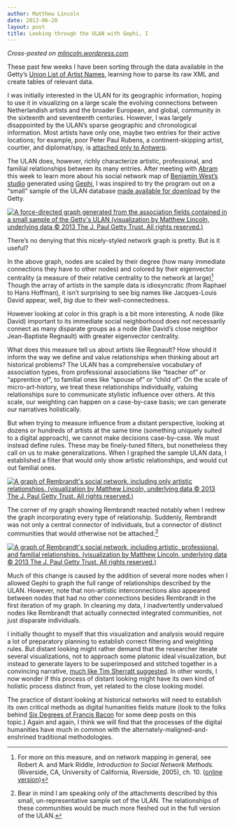 ```yaml
---
author: Matthew Lincoln
date: 2013-06-20
layout: post
title: Looking through the ULAN with Gephi, I
---
```


*Cross-posted on [mlincoln.wordpress.com](http://mlincoln.wordpress.com/2013/06/20/looking-through-the-ulan-with-gephi/)*

These past few weeks I have been sorting through the data available in the Getty’s [Union List of Artist Names](http://www.getty.edu/research/tools/vocabularies/ulan/about.html), learning how to parse its raw XML and create tables of relevant data.


I was initially interested in the ULAN for its geographic information, hoping to use it in visualizing on a large scale the evolving connections between Netherlandish artists and the broader European, and global, community in the sixteenth and seventeenth centuries. However, I was largely disappointed by the ULAN’s sparse geographic and chronological information. Most artists have only one, maybe two entries for their active locations; for example, poor Peter Paul Rubens, a continent-skipping artist, courtier, and diplomat/spy, is [attached only to Antwerp](http://www.getty.edu/vow/ULANFullDisplay?find=rubens&role=&nation=&prev_page=1&subjectid=500002921).

The ULAN does, however, richly characterize artistic, professional, and familial relationships between its many entries. After meeting with [Abram](http://abramfox.com/) this week to learn more about his social network map of [Benjamin West’s studio](http://abramfox.com/cv/caa-2013/) generated using [Gephi](https://www.gephi.org/), I was inspired to try the program out on a “small” sample of the ULAN database [made available for download](http://www.getty.edu/research/tools/vocabularies/obtain/download.html) by the Getty.

[![A force-directed graph generated from the association fields contained in a small sample of the Getty's ULAN (visualization by Matthew Lincoln, underlying data © 2013 The J. Paul Getty Trust. All rights reserved.)](http://mlincoln.files.wordpress.com/2013/06/screen-shot-2013-06-20-at-1-49-53-pm.png)](http://mlincoln.files.wordpress.com/2013/06/screen-shot-2013-06-20-at-1-49-53-pm.png)

There’s no denying that this nicely-styled network graph is pretty. But is it useful?

In the above graph, nodes are scaled by their degree (how many immediate connections they have to other nodes) and colored by their eigenvector centrality (a measure of their relative centrality to the network at large)[^1] Though the array of artists in the sample data is idiosyncratic (from Raphael to Hans Hoffman), it isn’t surprising to see big names like Jacques-Louis David appear, well, _big_ due to their well-connectedness.

However looking at color in this graph is a bit more interesting. A node (like David) important to its immediate social neighborhood does not necessarily connect as many disparate groups as a node (like David’s close neighbor Jean-Baptiste Regnault) with greater eigenvector centrality.

What does this measure tell us about artists like Regnault? How should it inform the way we define and value relationships when thinking about art historical problems? The ULAN has a comprehensive vocabulary of association types, from professional associations like “teacher of” or “apprentice of”, to familial ones like “spouse of” or “child of”. On the scale of micro-art-history, we treat these relationships individually, valuing relationships sure to communicate stylistic influence over others. At this scale, our weighting can happen on a case-by-case basis; we can generate our narratives holistically.

But when trying to measure influence from a distant perspective, looking at dozens or hundreds of artists at the same time (something uniquely suited to a digital approach), we cannot make decisions case-by-case. We must instead define rules. These may be finely-tuned filters, but nonetheless they call on us to make generalizations. When I graphed the sample ULAN data, I established a filter that would only show artistic relationships, and would cut out familial ones.

[![A graph of Rembrandt's social network, including only artistic relationships. (visualization by Matthew Lincoln, underlying data © 2013 The J. Paul Getty Trust. All rights reserved.)](http://mlincoln.files.wordpress.com/2013/06/screen-shot-2013-06-20-at-1-50-34-pm.png?w=625)](http://mlincoln.files.wordpress.com/2013/06/screen-shot-2013-06-20-at-1-50-34-pm.png)

The corner of my graph showing Rembrandt reacted notably when I redrew the graph incorporating every type of relationship. Suddenly, Rembrandt was not only a central connector of individuals, but a connector of distinct communities that would otherwise not be attached.[^2]

[![A graph of Rembrandt's social network, including artistic, professional, and familial relationships. (visualization by Matthew Lincoln, underlying data © 2013 The J. Paul Getty Trust. All rights reserved.)](http://mlincoln.files.wordpress.com/2013/06/screen-shot-2013-06-20-at-1-49-10-pm.png?w=625)](http://mlincoln.files.wordpress.com/2013/06/screen-shot-2013-06-20-at-1-49-10-pm.png)

Much of this change is caused by the addition of several more nodes when I allowed Gephi to graph the full range of relationships described by the ULAN. However, note that non-artistic interconnections also appeared between nodes that had no other connections besides Rembrandt in the first iteration of my graph. In cleaning my data, I inadvertently undervalued nodes like Rembrandt that actually connected integrated communities, not just disparate individuals.

I initially thought to myself that this visualization and analysis would require a lot of preparatory planning to establish correct filtering and weighting rules. But distant looking might rather demand that the researcher iterate several visualizations, not to approach some platonic ideal visualization, but instead to generate layers to be superimposed and stitched together in a convincing narrative, [much like Tim Sherratt suggested](http://mlincoln.wordpress.com/2013/06/19/open-data-and-the-humanities/). In other words, I now wonder if this process of distant looking might have its own kind of holistic process distinct from, yet related to the close looking model.

The practice of distant looking at historical networks will need to establish its own critical methods as digital humanities fields mature (look to the folks behind [Six Degrees of Francis Bacon](http://sixdegreesoffrancisbacon.com/) for some deep posts on this topic.) Again and again, I think we will find that the processes of the digital humanities have much in common with the alternately-maligned-and-enshrined traditional methodologies.





[^1]: For more on this measure, and on network mapping in general, see Robert A. and Mark Riddle, _Introduction to Social Network Methods._ (Riverside, CA, University of California, Riverside, 2005), ch. 10. ([online version](http://www.faculty.ucr.edu/~hanneman/nettext/C10_Centrality.html#Eigenvector))


[^2]: Bear in mind I am speaking only of the attachments described by this small, un-representative sample set of the ULAN. The relationships of these communities would be much more fleshed out in the full version of the ULAN.



